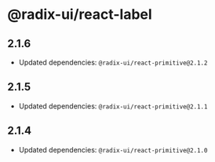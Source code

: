 # @radix-ui/react-label

## 2.1.6

- Updated dependencies: `@radix-ui/react-primitive@2.1.2`

## 2.1.5

- Updated dependencies: `@radix-ui/react-primitive@2.1.1`

## 2.1.4

- Updated dependencies: `@radix-ui/react-primitive@2.1.0`
